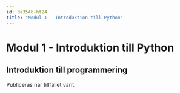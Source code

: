 ```yaml
---
id: da354b-ht24
title: "Modul 1 - Introduktion till Python"
---
```


# Modul 1 - Introduktion till Python

## Introduktion till programmering

Publiceras när tillfället varit.

<!--

<div class="frame">
    <div style="left: 0; width: 100%; height: 0; position: relative; padding-bottom: 56.1972%;"><iframe src="https://speakerdeck.com/player/91516b7ad6794f70a134975a7ceb611f" style="border: 0; top: 0; left: 0; width: 100%; height: 100%; position: absolute;" allowfullscreen scrolling="no" allow="encrypted-media"></iframe></div>
</div>


<div class="video-frame">
    <div style="left: 0; width: 100%; height: 0; position: relative; padding-bottom: 56.25%;"><iframe src="https://www.youtube.com/embed/sWT6SBbBArw?rel=0" style="top: 0; left: 0; width: 100%; height: 100%; position: absolute; border: 0;" allowfullscreen scrolling="no" allow="accelerometer; clipboard-write; encrypted-media; gyroscope; picture-in-picture; web-share;"></iframe></div>
</div>


### Dagens exempel

#### En miniräknare

```python
# Skriver ut en rubrik till vårt program
print("-------------")
print("Miniräknare")
print("-------------")

# Frågar efter användarens namn, sparar det i variabeln "name"
name = input("Vad heter du? ")

# Skriver ut en beskrivning av vad som kommer att ske
print("Vi kommer ni att göra en beräkning, vänligen ange tal nedan")
# Frågar efter det första talet, sparar det i variabeln "nr_1"
nr_1 = input("Ange tal 1: ")
# Frågar efter det andra talet, sparar det i variabeln "nr_2"
nr_2 = input("Ange tal 2: ")

# Beräknar summan av talen (gör både talen till datatypen nummer)
result = float(nr_1) + float(nr_2)

# Skriver ut resultatet till användaren
print(name + ", summan blir: " + str(result))
```

#### En moms-räknare

```python
print("-------------")
print("Momsberäknare")
print("-------------")

moms = 0.3

user_money = input("Vilken summa vill du räkna moms på? ")

result = float(user_money) * moms

print("Momsen på " + str(user_money) + " är " + str(result))

```

---

Ni kan även ladda ner PDF-versionen av presentationen [här](../pdf/introduktion-till-programmering.pdf).

-->